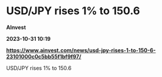# USD/JPY rises 1% to 150.6
**AInvest**

**2023-10-31 10:19**

**https://www.ainvest.com/news/usd-jpy-rises-1-to-150-6-23101000c0c5bb55f1bf9f97/**

USD/JPY rises 1% to 150.6